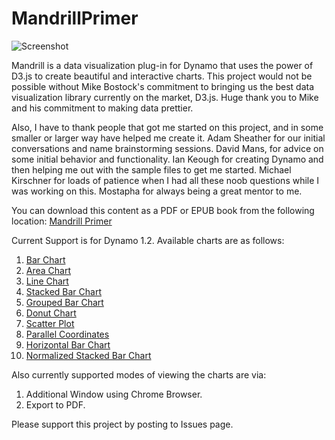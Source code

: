 # MandrillPrimer

![Screenshot](https://github.com/ksobon/Mandrill/blob/master/_Logo/mandrillLogo1-01.png?raw=true)

Mandrill is a data visualization plug-in for Dynamo that uses the power of D3.js to create beautiful and interactive charts. This project would not be possible without Mike Bostock's commitment to bringing us the best data visualization library currently on the market, D3.js. Huge thank you to Mike and his commitment to making data prettier. 

Also, I have to thank people that got me started on this project, and in some smaller or larger way have helped me create it. Adam Sheather for our initial conversations and name brainstorming sessions. David Mans, for advice on some initial behavior and functionality. Ian Keough for creating Dynamo and then helping me out with the sample files to get me started. Michael Kirschner for loads of patience when I had all these noob questions while I was working on this. Mostapha for always being a great mentor to me. 

You can download this content as a PDF or EPUB book from the following location: [Mandrill Primer](https://konradsobon.gitbooks.io/mandrill-primer/content/)

Current Support is for Dynamo 1.2. Available charts are as follows: 

1. [Bar Chart](barChart.md)
2. [Area Chart](areaChart.md)
3. [Line Chart](lineChart.md)
4. [Stacked Bar Chart](stackedBarChart.md)
5. [Grouped Bar Chart](groupedBarChart.md)
6. [Donut Chart](donutChart.md)
7. [Scatter Plot](scatterPlot.md)
8. [Parallel Coordinates](parallelCoordinates.md)
9. [Horizontal Bar Chart](horizontal_bar_chart.md)
10. [Normalized Stacked Bar Chart](normalizedStackedBarChart.md)

Also currently supported modes of viewing the charts are via:

1. Additional Window using Chrome Browser.
2. Export to PDF.

Please support this project by posting to Issues page.

